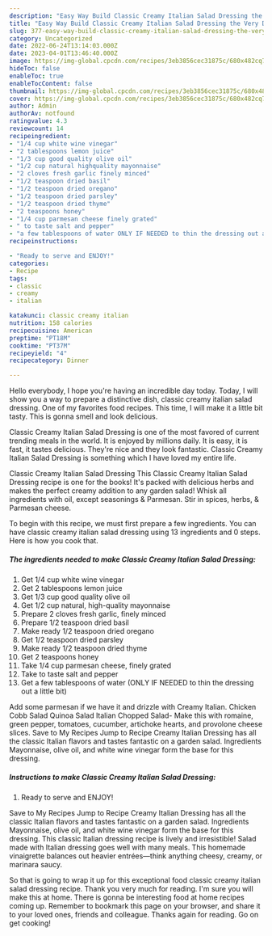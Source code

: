 ```yaml
---
description: "Easy Way Build Classic Creamy Italian Salad Dressing the Very Delicious"
title: "Easy Way Build Classic Creamy Italian Salad Dressing the Very Delicious"
slug: 377-easy-way-build-classic-creamy-italian-salad-dressing-the-very-delicious
category: Uncategorized
date: 2022-06-24T13:14:03.000Z
date: 2023-04-01T13:46:40.000Z
image: https://img-global.cpcdn.com/recipes/3eb3856cec31875c/680x482cq70/classic-creamy-italian-salad-dressing-recipe-main-photo.jpg
hideToc: false
enableToc: true
enableTocContent: false
thumbnail: https://img-global.cpcdn.com/recipes/3eb3856cec31875c/680x482cq70/classic-creamy-italian-salad-dressing-recipe-main-photo.jpg
cover: https://img-global.cpcdn.com/recipes/3eb3856cec31875c/680x482cq70/classic-creamy-italian-salad-dressing-recipe-main-photo.jpg
author: Admin
authorAv: notfound
ratingvalue: 4.3
reviewcount: 14
recipeingredient:
- "1/4 cup white wine vinegar"
- "2 tablespoons lemon juice"
- "1/3 cup good quality olive oil"
- "1/2 cup natural highquality mayonnaise"
- "2 cloves fresh garlic finely minced"
- "1/2 teaspoon dried basil"
- "1/2 teaspoon dried oregano"
- "1/2 teaspoon dried parsley"
- "1/2 teaspoon dried thyme"
- "2 teaspoons honey"
- "1/4 cup parmesan cheese finely grated"
- " to taste salt and pepper"
- "a few tablespoons of water ONLY IF NEEDED to thin the dressing out a little bit"
recipeinstructions:

- "Ready to serve and ENJOY!"
categories:
- Recipe
tags:
- classic
- creamy
- italian

katakunci: classic creamy italian 
nutrition: 158 calories
recipecuisine: American
preptime: "PT18M"
cooktime: "PT37M"
recipeyield: "4"
recipecategory: Dinner

---
```



Hello everybody, I hope you're having an incredible day today. Today, I will show you a way to prepare a distinctive dish, classic creamy italian salad dressing. One of my favorites food recipes. This time, I will make it a little bit tasty. This is gonna smell and look delicious.

Classic Creamy Italian Salad Dressing is one of the most favored of current trending meals in the world. It is enjoyed by millions daily. It is easy, it is fast, it tastes delicious. They're nice and they look fantastic. Classic Creamy Italian Salad Dressing is something which I have loved my entire life.

Classic Creamy Italian Salad Dressing This Classic Creamy Italian Salad Dressing recipe is one for the books! It&#39;s packed with delicious herbs and makes the perfect creamy addition to any garden salad! Whisk all ingredients with oil, except seasonings &amp; Parmesan. Stir in spices, herbs, &amp; Parmesan cheese.


To begin with this recipe, we must first prepare a few ingredients. You can have classic creamy italian salad dressing using 13 ingredients and 0 steps. Here is how you cook that.

<!--inarticleads1-->

##### The ingredients needed to make Classic Creamy Italian Salad Dressing:

1. Get 1/4 cup white wine vinegar
1. Get 2 tablespoons lemon juice
1. Get 1/3 cup good quality olive oil
1. Get 1/2 cup natural, high-quality mayonnaise
1. Prepare 2 cloves fresh garlic, finely minced
1. Prepare 1/2 teaspoon dried basil
1. Make ready 1/2 teaspoon dried oregano
1. Get 1/2 teaspoon dried parsley
1. Make ready 1/2 teaspoon dried thyme
1. Get 2 teaspoons honey
1. Take 1/4 cup parmesan cheese, finely grated
1. Take  to taste salt and pepper
1. Get a few tablespoons of water (ONLY IF NEEDED to thin the dressing out a little bit)


Add some parmesan if we have it and drizzle with Creamy Italian. Chicken Cobb Salad Quinoa Salad Italian Chopped Salad- Make this with romaine, green pepper, tomatoes, cucumber, artichoke hearts, and provolone cheese slices. Save to My Recipes Jump to Recipe Creamy Italian Dressing has all the classic Italian flavors and tastes fantastic on a garden salad. Ingredients Mayonnaise, olive oil, and white wine vinegar form the base for this dressing. 

<!--inarticleads2-->

##### Instructions to make Classic Creamy Italian Salad Dressing:


1. Ready to serve and ENJOY!

Save to My Recipes Jump to Recipe Creamy Italian Dressing has all the classic Italian flavors and tastes fantastic on a garden salad. Ingredients Mayonnaise, olive oil, and white wine vinegar form the base for this dressing. This classic Italian dressing recipe is lively and irresistible! Salad made with Italian dressing goes well with many meals. This homemade vinaigrette balances out heavier entrées—think anything cheesy, creamy, or marinara saucy. 

So that is going to wrap it up for this exceptional food classic creamy italian salad dressing recipe. Thank you very much for reading. I'm sure you will make this at home. There is gonna be interesting food at home recipes coming up. Remember to bookmark this page on your browser, and share it to your loved ones, friends and colleague. Thanks again for reading. Go on get cooking!
